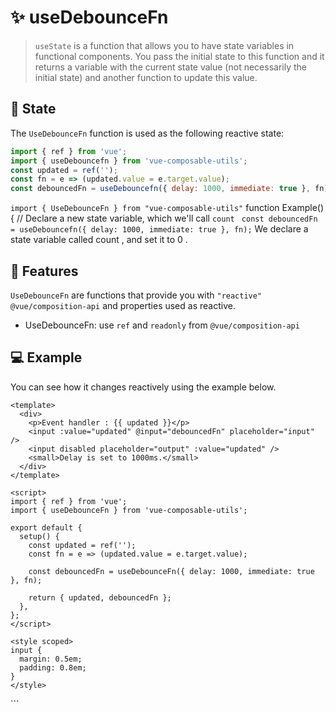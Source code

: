 # :sparkles: useDebounceFn

> `useState` is a function that allows you to have state variables in functional components. You pass the initial state to this function and it returns a variable with the current state value (not necessarily the initial state) and another function to update this value.

## :convenience_store: State

The `UseDebounceFn` function is used as the following reactive state:

```js
import { ref } from 'vue';
import { useDebouncefn } from 'vue-composable-utils';
const updated = ref('');
const fn = e => (updated.value = e.target.value);
const debouncedFn = useDebouncefn({ delay: 1000, immediate: true }, fn);
```

`import { UseDebounceFn } from "vue-composable-utils"` function Example() { // Declare a new state variable, which we'll call `count` ` const debouncedFn = useDebouncefn({ delay: 1000, immediate: true }, fn);` We declare a state variable called count , and set it to 0 .

## :rocket: Features

`UseDebounceFn` are functions that provide you with `"reactive"` `@vue/composition-api` and properties used as reactive.

- UseDebounceFn: use `ref` and `readonly` from `@vue/composition-api`

## :computer: Example

You can see how it changes reactively using the example below.

<DebouncedFnComponent />

```vue
<template>
  <div>
    <p>Event handler : {{ updated }}</p>
    <input :value="updated" @input="debouncedFn" placeholder="input" />
    <input disabled placeholder="output" :value="updated" />
    <small>Delay is set to 1000ms.</small>
  </div>
</template>

<script>
import { ref } from 'vue';
import { useDebounceFn } from 'vue-composable-utils';

export default {
  setup() {
    const updated = ref('');
    const fn = e => (updated.value = e.target.value);

    const debouncedFn = useDebounceFn({ delay: 1000, immediate: true }, fn);

    return { updated, debouncedFn };
  },
};
</script>

<style scoped>
input {
  margin: 0.5em;
  padding: 0.8em;
}
</style>
```

<ToggleDarkMode/>
```
